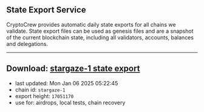 ## State Export Service
CryptoCrew provides automatic daily state exports for all chains we validate. State export files can be used as genesis files and are a snapshot of the current blockchain state, including all validators, accounts, balances and delegations.

---
**Download: [stargaze-1 state export](https://dl-eu2.ccvalidators.com/SERVICE/stargaze/stargaze-1_export_17051170.json)**
---

- last updated: Mon Jan 06 2025 05:22:45
- chain id: `stargaze-1`
- export height: `17051170`
- use for: airdrops, local tests, chain recovery
